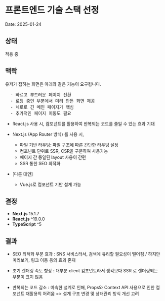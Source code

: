 # 프론트엔드 기술 스택 선정

Date: 2025-01-24

## 상태

적용 중

## 맥락

유저가 접하는 화면은 아래와 같은 기능이 요구됩니다.

<pre>
  - 빠르고 부드러운 페이지 전환
  - 로딩 중인 부분에서 미리 만든 화면 제공
  - 세로로 긴 메인 페이지가 핵심
  - 추가적인 페이지 이동도 필요
</pre>

- React.js 사용 시, 컴포넌트를 활용하여 반복되는 코드를 줄일 수 있는 효과 기대

- Next.js (App Router 방식) 를 사용 시,
  - 파일 기반 라우팅: 파일 구조에 따른 간단한 라우팅 설정
  - 컴포넌트 단위로 SSR, CSR을 구분하여 사용가능
  - 페이지 간 통일된 layout 사용이 간편
  - SSR 통한 SEO 최적화
  <!-- - TypeScript 사용 시, api서버로부터 받아오는 데이터 형식을 보장 -->
- [다른 대안]
  - Vue.js로 컴포넌트 기반 설계 가능


## 결정

- <strong>Next.js</strong> 15.1.7
- <strong>React.js</strong> ^19.0.0
- <strong>TypeScript</strong> ^5

## 결과

- SEO 최적화 부분 효과 : SNS 서비스라서, 검색에 유리할 필요성이 떨어짐 / 하지만 미리보기, 링크 이동 등의 효과 존재

- 초기 렌더링 속도 향상 : 대부분 client 컴포넌트라서 생각보다 SSR 로 렌더링되는 부분이 크지 않음

- 반복되는 코드 감소 : 미숙한 설계로 인해, Props와 Context API 사용으로 인한 컴포넌트 재활용의 어려움
  => 설계 구조 변경 및 상태관리 방식 개선 고려
